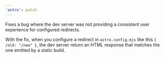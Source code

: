 ```yaml
---
'astro': patch
---
```


Fixes a bug where the dev server was not providing a consistent user experience for configured redirects.

With the fix, when you configure a redirect in `astro.config.mjs` like this `{ /old: "/new" }`, the dev server return an HTML response that matches the one emitted by a static build. 
